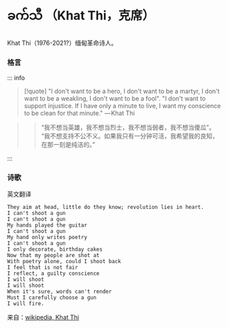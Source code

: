 # ခက်သီ （Khat Thi，克席）

Khat Thi（1976-2021?）缅甸革命诗人。

### 格言



::: info

> [!quote]
> "I don't want to be a hero, I don't want to be a martyr, 
> I don't want to be a weakling, I don't want to be a fool". 
> "I don't want to support injustice. If I have only a minute to live, 
> I want my conscience to be clean for that minute."
> — Khat Thi

> > “我不想当英雄，我不想当烈士，我不想当弱者，我不想当傻瓜”。
> > “我不想支持不公不义。如果我只有一分钟可活，我希望我的良知，在那一刻是纯洁的。”

:::

### 诗歌

英文翻译
```
They aim at head, little do they know; revolution lies in heart.
I can't shoot a gun
I can't shoot a gun
My hands played the guitar
I can't shoot a gun
My hand only writes poetry
I can't shoot a gun
I only decorate, birthday cakes
Now that my people are shot at
With poetry alone, could I shoot back
I feel that is not fair
I reflect, a guilty conscience
I will shoot
I will shoot
When it's sure, words can't render
Must I carefully choose a gun
I will fire. 
```

来自：[wikipedia, Khat Thi](https://en.wikipedia.org/wiki/Khat_Thi)
